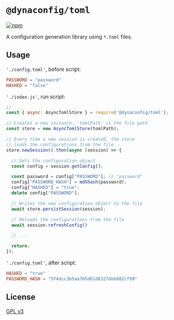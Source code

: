 # `@dynaconfig/toml`

[![npm](https://img.shields.io/npm/v/@dynaconfig/toml.svg)](https://www.npmjs.com/package/@dynaconfig/toml)

A configuration generation library using `*.toml` files.

## Usage

`'./config.toml'`, before script:

```toml
PASSWORD = "password"
HASHED = "false"
```

`'./index.js'`, run script:

```javascript
// ...
const { async: AsyncTomlStore } = require('@dynaconfig/toml');

// Creates a new instance. 'tomlPath' is the file path
const store = new AsyncTomlStore(tomlPath);

// Every time a new session is created, the store
// loads the configurations from the file
store.newSession().then(async (session) => {

  // Gets the configuration object
  const config = session.getConfig();

  const password = config["PASSWORD"]; // "password"
  config["PASSWORD_HASH"] = md5hash(password);
  config["HASHED"] = "true";
  delete config["PASSWORD"];

  // Writes the new configuration object to the file
  await store.persistSession(session);

  // Reloads the configurations from the file
  await session.refreshConfig()

  // ...

  return;
});
```

`'./config.toml'`, after script:

```toml
HASHED = "true"
PASSWORD_HASH = "5f4dcc3b5aa765d61d8327deb882cf99"
```

## License

[GPL v3](./LICENSE)
